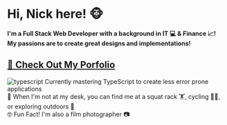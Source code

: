 <h1>Hi, Nick here! 🐵</h1>

<b>I'm a Full Stack Web Developer with a background in IT 💻 & Finance 📈! <br> My passions are to create great designs and implementations!</b>

<h2>
  <a href="https://nicholashuynh.com" target="_blank" rel="noopener noreferrer">
   🌟 Check Out My Porfolio
  </a>
</h2> 


<img src="https://img.icons8.com/external-tal-revivo-color-tal-revivo/18/null/external-typescript-an-open-source-programming-language-developed-and-maintained-by-microsoft-logo-color-tal-revivo.png" alt="typescript"/> Currently mastering TypeScript to create less error prone applications<br>
🌟 When I'm not at my desk, you can find me at a squat rack 🏋️, cycling 🚴‍♂️, or exploring outdoors 🌲 <br>
🤓 Fun Fact! I'm also a film photographer 📷<br>



